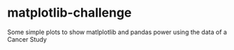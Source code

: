 # matplotlib-challenge
Some simple plots to show matlplotlib and pandas power using the data of a Cancer Study
